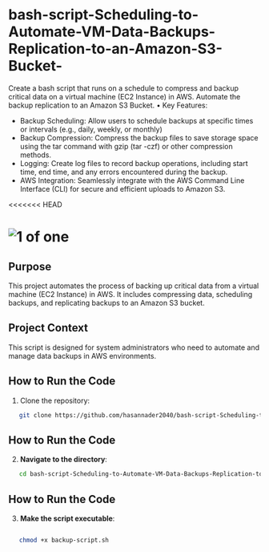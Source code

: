 # bash-script-Scheduling-to-Automate-VM-Data-Backups-Replication-to-an-Amazon-S3-Bucket-

Create a bash script that runs on a schedule to compress and backup critical data on a virtual machine (EC2 Instance) in AWS.
Automate the backup replication to an Amazon S3 Bucket.
• Key Features:

- Backup Scheduling: Allow users to schedule backups at specific times or intervals (e.g., daily, weekly, or monthly)
- Backup Compression: Compress the backup files to save storage space using
  the tar command with gzip (tar -czf) or other compression methods.
- Logging: Create log files to record backup operations, including start time, end time, and any errors encountered during the backup.
- AWS Integration: Seamlessly integrate with the AWS Command Line
  Interface (CLI) for secure and efficient uploads to Amazon S3.

<<<<<<< HEAD

![1 of one](https://github.com/user-attachments/assets/f0b50f7c-7e59-484e-b284-56ca0aecde48)
=======

## Purpose
This project automates the process of backing up critical data from a virtual machine (EC2 Instance) in AWS. It includes compressing data, scheduling backups, and replicating backups to an Amazon S3 bucket.

## Project Context
This script is designed for system administrators who need to automate and manage data backups in AWS environments.

## How to Run the Code
1. Clone the repository:
   
```bash
   git clone https://github.com/hasannader2040/bash-script-Scheduling-to-Automate-VM-Data-Backups-Replication-to-an-Amazon-S3-Bucket-.git
```


## How to Run the Code

2. **Navigate to the directory**:

```bash
   cd bash-script-Scheduling-to-Automate-VM-Data-Backups-Replication-to-an-Amazon-S3-Bucket-
```

## How to Run the Code

3. **Make the script executable**:
   
```bash

   chmod +x backup-script.sh

```

